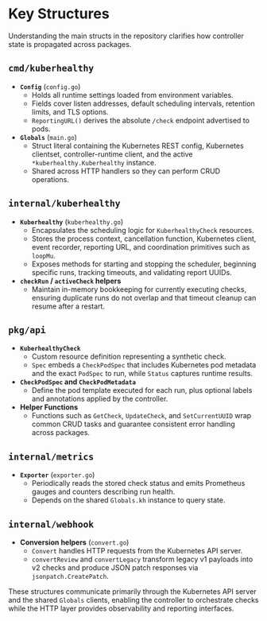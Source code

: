 # Key Structures

Understanding the main structs in the repository clarifies how controller state
is propagated across packages.

## `cmd/kuberhealthy`

- **`Config`** (`config.go`)
  - Holds all runtime settings loaded from environment variables.
  - Fields cover listen addresses, default scheduling intervals, retention
    limits, and TLS options.
  - `ReportingURL()` derives the absolute `/check` endpoint advertised to pods.
- **`Globals`** (`main.go`)
  - Struct literal containing the Kubernetes REST config, Kubernetes clientset,
    controller-runtime client, and the active `*kuberhealthy.Kuberhealthy`
    instance.
  - Shared across HTTP handlers so they can perform CRUD operations.

## `internal/kuberhealthy`

- **`Kuberhealthy`** (`kuberhealthy.go`)
  - Encapsulates the scheduling logic for `KuberhealthyCheck` resources.
  - Stores the process context, cancellation function, Kubernetes client, event
    recorder, reporting URL, and coordination primitives such as `loopMu`.
  - Exposes methods for starting and stopping the scheduler, beginning specific
    runs, tracking timeouts, and validating report UUIDs.
- **`checkRun` / `activeCheck` helpers**
  - Maintain in-memory bookkeeping for currently executing checks, ensuring
    duplicate runs do not overlap and that timeout cleanup can resume after a
    restart.

## `pkg/api`

- **`KuberhealthyCheck`**
  - Custom resource definition representing a synthetic check.
  - `Spec` embeds a `CheckPodSpec` that includes Kubernetes pod metadata and the
    exact `PodSpec` to run, while `Status` captures runtime results.
- **`CheckPodSpec` and `CheckPodMetadata`**
  - Define the pod template executed for each run, plus optional labels and
    annotations applied by the controller.
- **Helper Functions**
  - Functions such as `GetCheck`, `UpdateCheck`, and `SetCurrentUUID` wrap common
    CRUD tasks and guarantee consistent error handling across packages.

## `internal/metrics`

- **`Exporter`** (`exporter.go`)
  - Periodically reads the stored check status and emits Prometheus gauges and
    counters describing run health.
  - Depends on the shared `Globals.kh` instance to query state.

## `internal/webhook`

- **Conversion helpers** (`convert.go`)
  - `Convert` handles HTTP requests from the Kubernetes API server.
  - `convertReview` and `convertLegacy` transform legacy v1 payloads into v2
    checks and produce JSON patch responses via `jsonpatch.CreatePatch`.

These structures communicate primarily through the Kubernetes API server and the
shared `Globals` clients, enabling the controller to orchestrate checks while the
HTTP layer provides observability and reporting interfaces.
